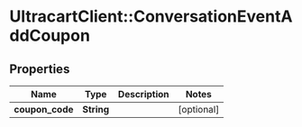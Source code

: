 # UltracartClient::ConversationEventAddCoupon

## Properties
Name | Type | Description | Notes
------------ | ------------- | ------------- | -------------
**coupon_code** | **String** |  | [optional] 


